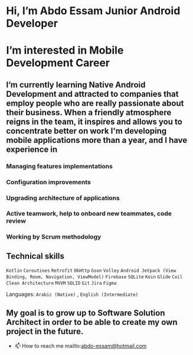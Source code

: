    # Hi, I’m Abdo Essam Junior Android Developer 
   # I’m interested in Mobile Development Career 
##  I’m currently learning Native Android Development and attracted to companies that employ people who are really passionate about their business. When a friendly atmosphere reigns in the team, it inspires and allows you to concentrate better on work I'm developing mobile applications more than a year, and I have experience in 
 
###  Managing features implementations
###  Configuration improvements
###  Upgrading architecture of applications
###  Active teamwork, help to onboard new teammates, code review
###  Working by Scrum methodology





 ## Technical skills  
 `Kotlin`    `Coroutines`    `Retrofit`    `OkHttp`    `Gson`    `Volley`    `Android Jetpack (View Binding, Room, Navigation, ViewModel)`    `Firebase`  `SQLite`    `Koin`    `Glide`    `Coil`    `Clean Architecture`    `MVVM`    `SOLID`    `Git`    `Jira`   `Figma`
 
 
 
 

Languages: `Arabic (Native)` , `English (Intermediate)` 



 ## My goal is to grow up to Software Solution Architect in order to be able to create my own project in the future.

- 📫 How to reach me mailto:abdo-essam@hotmail.com



<!---
abdo-essam/abdo-essam is a ✨ special ✨ repository because its `README.md` (this file) appears on your GitHub profile.
You can click the Preview link to take a look at your changes.
--->
